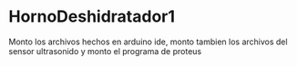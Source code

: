 # HornoDeshidratador1
Monto los archivos hechos en arduino ide, monto tambien los archivos del sensor ultrasonido y monto el programa de proteus
